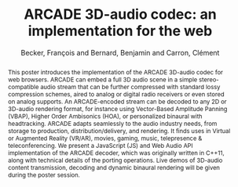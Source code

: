 --- 
title: "ARCADE 3D-audio codec: an implementation for the web" 
abstract: "This poster introduces the implementation of the ARCADE 3D-audio codec for web browsers. ARCADE can embed a full 3D audio scene in a simple stereo-compatible audio stream that can be further compressed with standard lossy compression schemes, aired to analog or digital radio receivers or even stored on analog supports. An ARCADE-encoded stream can be decoded to any 2D or 3D-audio rendering format, for instance using Vector-Based Amplitude Panning (VBAP), Higher Order Ambisonics (HOA), or personalized binaural with headtracking. ARCADE adapts seamlessly to the audio industry needs, from storage to production, distribution/delivery, and rendering. It finds uses in Virtual or Augmented Reality (VR/AR), movies, gaming, music, telepresence & teleconferencing. We present a JavaScript (JS) and Web Audio API implementation of the ARCADE decoder, which was originally written in C++11, along with technical details of the porting operations. Live demos of 3D-audio content transmission, decoding and dynamic binaural rendering will be given during the poster session." 
address: "London" 
author: "Becker, François and Bernard, Benjamin and Carron, Clément"
webAuthor: "François Becker, Benjamin Bernard, Clément Carron" 
booktitle: "Proceedings of the International Web Audio Conference" 
editor: "Thalmann, Florian and Ewert, Sebastian" 
month: "August"
pages: "" 
publisher: "Queen Mary University of London" 
series: "WAC '17"
track: "Demo"  
year: "2017" 
id: "2017_EA_67" 
tags: year2017
media: none 
pdflink: /_data/papers/pdf/2017/2017_67.pdf
ISSN: 2663-5844
---